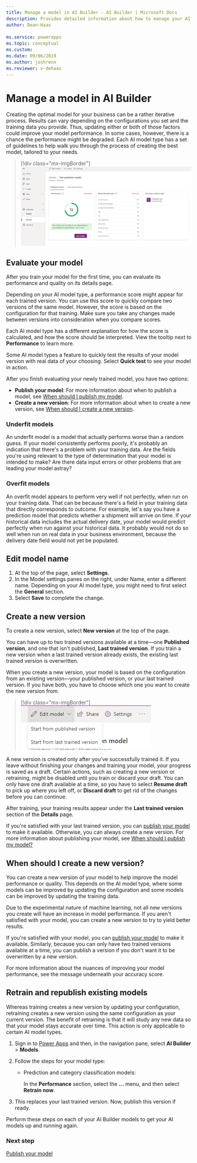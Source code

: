 ```yaml
---
title: Manage a model in AI Builder - AI Builder | Microsoft Docs
description: Provides detailed information about how to manage your AI models in AI Builder.
author: Dean-Haas

ms.service: powerapps
ms.topic: conceptual
ms.custom: 
ms.date: 09/06/2019
ms.author: joshrenn
ms.reviewer: v-dehaas
---
```


# Manage a model in AI Builder

Creating the optimal model for your business can be a rather iterative process. Results can vary depending on the configurations you set and the training data you provide. Thus, updating either or both of those factors could improve your model performance. In some cases, however, there is a chance the performance might be degraded. Each AI model type has a set of guidelines to help walk you through the process of creating the best model, tailored to your needs.

> [!div class="mx-imgBorder"]
> ![Manage AI model screen](media/manage-model.png "Manage AI model screen")

## Evaluate your model

After you train your model for the first time, you can evaluate its performance and quality on its details page.

Depending on your AI model type, a performance score might appear for each trained version. You can use this score to quickly compare two versions of the same model. However, the score is based on the configuration for that training. Make sure you take any changes made between versions into consideration when you compare scores.

Each AI model type has a different explanation for how the score is calculated, and how the score should be interpreted. View the tooltip next to **Performance** to learn more.

Some AI model types a feature to quickly test the results of your model version with real data of your choosing. Select **Quick test** to see your model in action.

After you finish evaluating your newly trained model, you have two options:

- **Publish your model**: For more information about when to publish a model, see [When should I publish my model](publish-model.md#when-should-i-publish-my-model).
- **Create a new version**: For more information about when to create a new version, see [When should I create a new version](#when-should-i-create-a-new-version).

### Underfit models

An underfit model is a model that actually performs worse than a random guess. If your model consistently performs poorly, it's probably an indication that there's a problem with your training data. Are the fields you're using relevant to the type of determination that your model is intended to make? Are there data input errors or other problems that are leading your model astray?

### Overfit models

An overfit model appears to perform very well if not perfectly, when run on your training data. That can be because there's a field in your training data that directly corresponds to outcome. For example, let's say you have a prediction model that predicts whether a shipment will arrive on time. If your historical data includes the actual delivery date, your model would predict perfectly when run against your historical data. It probably would not do so well when run on real data in your business environment, because the delivery date field would not yet be populated.

## Edit model name

1. At the top of the page, select **Settings**.
2. In the Model settings panes on the right, under Name, enter a different name. Depending on your AI model type, you might need to first select the **General** section.
3. Select **Save** to complete the change.

## Create a new version

To create a new version, select **New version** at the top of the page.

You can have up to two trained versions available at a time—one **Published version**, and one that isn't published, **Last trained version**. If you train a new version when a last trained version already exists, the existing last trained version is overwritten.

When you create a new version, your model is based on the configuration from an existing version—your published version, or your last trained version. If you have both, you have to choose which one you want to create the new version from.

> [!div class="mx-imgBorder"]
> ![New version menu](media/new-version-menu.png "New version menu")

A new version is created only after you've successfully trained it. If you leave without finishing your changes and training your model, your progress is saved as a draft. Certain actions, such as creating a new version or retraining, might be disabled until you train or discard your draft. You can only have one draft available at a time, so you have to select **Resume draft** to pick up where you left off, or **Discard draft** to get rid of the changes before you can continue.

After training, your training results appear under the **Last trained version** section of the **Details** page.

If you're satisfied with your last trained version, you can [publish your model](publish-model.md) to make it available. Otherwise, you can always create a new version. For more information about publishing your model, see [When should I publish my model?](publish-model.md)

## When should I create a new version?

You can create a new version of your model to help improve the model performance or quality. This depends on the AI model type, where some models can be improved by updating the configuration and some models can be improved by updating the training data.

Due to the experimental nature of machine learning, not all new versions you create will have an increase in model performance. If you aren't satisfied with your model, you can create a new version to try to yield better results.

If you're satisfied with your model, you can [publish your model](publish-model.md) to make it available. Similarly, because you can only have two trained versions available at a time, you can publish a version if you don't want it to be overwritten by a new version.

For more information about the nuances of improving your model performance, see the message underneath your accuracy score.

## Retrain and republish existing models

Whereas training creates a new version by updating your configuration, retraining creates a new version using the same configuration as your current version. The benefit of retraining is that it will study any new data so that your model stays accurate over time. This action is only applicable to certain AI model types.

1. Sign in to [Power Apps](https://make.powerapps.com/) and then, in the navigation pane, select **AI Builder** > **Models**.
1. Follow the steps for your model type:
    - Prediction and category classification models:

        In the **Performance** section, select the **…** menu, and then select **Retrain now**.

1. This replaces your last trained version. Now, publish this version if ready.

Perform these steps on each of your AI Builder models to get your AI models up and running again.

### Next step

[Publish your model](publish-model.md)
